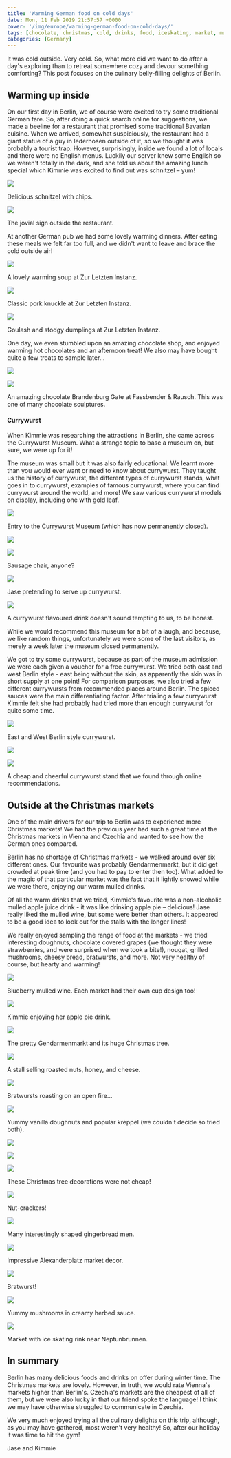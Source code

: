 ```yaml
---
title: 'Warming German food on cold days'
date: Mon, 11 Feb 2019 21:57:57 +0000
cover: '/img/europe/warming-german-food-on-cold-days/'
tags: [chocolate, christmas, cold, drinks, food, iceskating, market, museum]
categories: [Germany]
---
```


It was cold outside. Very cold. So, what more did we want to do after a day's exploring than to retreat somewhere cozy and devour something comforting? This post focuses on the culinary belly-filling delights of Berlin.

Warming up inside
-----------------

On our first day in Berlin, we of course were excited to try some traditional German fare. So, after doing a quick search online for suggestions, we made a beeline for a restaurant that promised some traditional Bavarian cuisine. When we arrived, somewhat suspiciously, the restaurant had a giant statue of a guy in lederhosen outside of it, so we thought it was probably a tourist trap. However, surprisingly, inside we found a lot of locals and there were no English menus. Luckily our server knew some English so we weren't totally in the dark, and she told us about the amazing lunch special which Kimmie was excited to find out was schnitzel – yum!

![](http://coupleofkiwis.com/wp-content/uploads/2019/01/IMG_20181213_115954-1024x576.jpg)

Delicious schnitzel with chips.

![](http://coupleofkiwis.com/wp-content/uploads/2019/01/IMG_20181213_123649-2-1024x576.jpg)

The jovial sign outside the restaurant.  

At another German pub we had some lovely warming dinners. After eating these meals we felt far too full, and we didn't want to leave and brace the cold outside air!

![](http://coupleofkiwis.com/wp-content/uploads/2019/02/IMG_20181214_174727-1024x576.jpg)

A lovely warming soup at Zur Letzten Instanz.

![](http://coupleofkiwis.com/wp-content/uploads/2019/02/IMG_20181214_175724-1024x576.jpg)

Classic pork knuckle at Zur Letzten Instanz.

![](http://coupleofkiwis.com/wp-content/uploads/2019/02/IMG_20181214_175728-1024x576.jpg)

Goulash and stodgy dumplings at Zur Letzten Instanz.

One day, we even stumbled upon an amazing chocolate shop, and enjoyed warming hot chocolates and an afternoon treat! We also may have bought quite a few treats to sample later...

![](http://coupleofkiwis.com/wp-content/uploads/2019/02/IMG_20181216_141031-1024x576.jpg)

![](http://coupleofkiwis.com/wp-content/uploads/2019/02/IMG_20181213_124503-1024x576.jpg)

An amazing chocolate Brandenburg Gate at Fassbender & Rausch. This was one of many chocolate sculptures.

#### Currywurst

When Kimmie was researching the attractions in Berlin, she came across the Currywurst Museum. What a strange topic to base a museum on, but sure, we were up for it!

The museum was small but it was also fairly educational. We learnt more than you would ever want or need to know about currywurst. They taught us the history of currywurst, the different types of currywurst stands, what goes in to currywurst, examples of famous currywurst, where you can find currywurst around the world, and more! We saw various currywurst models on display, including one with gold leaf.

![](http://coupleofkiwis.com/wp-content/uploads/2019/01/IMG_20181213_143758-1024x576.jpg)

Entry to the Currywurst Museum (which has now permanently closed).

![](http://coupleofkiwis.com/wp-content/uploads/2019/01/IMG_20181213_144404-1024x576.jpg)

![](http://coupleofkiwis.com/wp-content/uploads/2019/01/IMG_20181213_150501-1024x576.jpg)

Sausage chair, anyone?

![](http://coupleofkiwis.com/wp-content/uploads/2019/02/IMG_20181213_150338-1024x576.jpg)

Jase pretending to serve up currywurst.

![](http://coupleofkiwis.com/wp-content/uploads/2019/01/IMG_20181213_150248-1024x576.jpg)

A currywurst flavoured drink doesn't sound tempting to us, to be honest.

While we would recommend this museum for a bit of a laugh, and because, we like random things, unfortunately we were some of the last visitors, as merely a week later the museum closed permanently.

We got to try some currywurst, because as part of the museum admission we were each given a voucher for a free currywurst. We tried both east and west Berlin style - east being without the skin, as apparently the skin was in short supply at one point! For comparison purposes, we also tried a few different currywursts from recommended places around Berlin. The spiced sauces were the main differentiating factor. After trialing a few currywurst Kimmie felt she had probably had tried more than enough currywurst for quite some time.

![](http://coupleofkiwis.com/wp-content/uploads/2019/01/IMG_20181216_133054-1024x576.jpg)

East and West Berlin style currywurst.

![](http://coupleofkiwis.com/wp-content/uploads/2019/01/IMG_20181215_122109-1024x576.jpg)

![](http://coupleofkiwis.com/wp-content/uploads/2019/01/IMG_20181215_122427-1024x576.jpg)

A cheap and cheerful currywurst stand that we found through online recommendations.

Outside at the Christmas markets
--------------------------------

One of the main drivers for our trip to Berlin was to experience more Christmas markets! We had the previous year had such a great time at the Christmas markets in Vienna and Czechia and wanted to see how the German ones compared.

Berlin has no shortage of Christmas markets - we walked around over six different ones. Our favourite was probably Gendarmenmarkt, but it did get crowded at peak time (and you had to pay to enter then too). What added to the magic of that particular market was the fact that it lightly snowed while we were there, enjoying our warm mulled drinks.

Of all the warm drinks that we tried, Kimmie's favourite was a non-alcoholic mulled apple juice drink - it was like drinking apple pie – delicious! Jase really liked the mulled wine, but some were better than others. It appeared to be a good idea to look out for the stalls with the longer lines!

We really enjoyed sampling the range of food at the markets - we tried interesting doughnuts, chocolate covered grapes (we thought they were strawberries, and were surprised when we took a bite!), nougat, grilled mushrooms, cheesy bread, bratwursts, and more. Not very healthy of course, but hearty and warming!

![](http://coupleofkiwis.com/wp-content/uploads/2019/02/IMG_20181213_130853-1024x576.jpg)

Blueberry mulled wine. Each market had their own cup design too!

![](http://coupleofkiwis.com/wp-content/uploads/2019/02/IMG_20181213_133235-1024x576.jpg)

Kimmie enjoying her apple pie drink.

![](http://coupleofkiwis.com/wp-content/uploads/2019/02/IMG_20181213_134355-1024x576.jpg)

The pretty Gendarmenmarkt and its huge Christmas tree.

![](http://coupleofkiwis.com/wp-content/uploads/2019/02/IMG_20181213_131349-1024x576.jpg)

A stall selling roasted nuts, honey, and cheese.

![](http://coupleofkiwis.com/wp-content/uploads/2019/02/IMG_20181215_162052-1024x576.jpg)

Bratwursts roasting on an open fire...

![](http://coupleofkiwis.com/wp-content/uploads/2019/02/IMG_20181215_160854-1024x576.jpg)

Yummy vanilla doughnuts and popular kreppel (we couldn't decide so tried both).

![](http://coupleofkiwis.com/wp-content/uploads/2019/02/IMG_20181213_131611-1024x576.jpg)

![](http://coupleofkiwis.com/wp-content/uploads/2019/02/IMG_20181213_132013-1024x576.jpg)

![](http://coupleofkiwis.com/wp-content/uploads/2019/02/IMG_20181213_132146-1024x576.jpg)

These Christmas tree decorations were not cheap!

![](http://coupleofkiwis.com/wp-content/uploads/2019/02/IMG_20181213_132235-1024x576.jpg)

Nut-crackers!

![](http://coupleofkiwis.com/wp-content/uploads/2019/02/IMG_20181213_132503-1024x576.jpg)

Many interestingly shaped gingerbread men.

![](http://coupleofkiwis.com/wp-content/uploads/2019/02/IMG_20181214_131614-576x1024.jpg)

  
Impressive Alexanderplatz market decor.

![](http://coupleofkiwis.com/wp-content/uploads/2019/02/IMG_20181214_132728-1024x576.jpg)

Bratwurst!

![](http://coupleofkiwis.com/wp-content/uploads/2019/02/IMG_20181214_134527-1024x576.jpg)

Yummy mushrooms in creamy herbed sauce.

![](http://coupleofkiwis.com/wp-content/uploads/2019/02/IMG_20181214_142227-1024x576.jpg)

Market with ice skating rink near Neptunbrunnen.

In summary
----------

Berlin has many delicious foods and drinks on offer during winter time. The Christmas markets are lovely. However, in truth, we would rate Vienna's markets higher than Berlin's. Czechia's markets are the cheapest of all of them, but we were also lucky in that our friend spoke the language! I think we may have otherwise struggled to communicate in Czechia.

We very much enjoyed trying all the culinary delights on this trip, although, as you may have gathered, most weren't very healthy! So, after our holiday it was time to hit the gym!

Jase and Kimmie